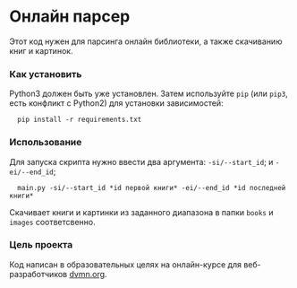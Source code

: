 # Онлайн парсер

Этот код нужен для парсинга онлайн библиотеки, а также скачиванию книг и картинок.

### Как установить

Python3 должен быть уже установлен.
Затем используйте `pip` (или `pip3`, есть конфликт с Python2) для установки зависимостей:
```
  pip install -r requirements.txt
```

### Использование

Для запуска скрипта нужно ввести два аргумента: `-si/--start_id`; и `-ei/--end_id`;

```
  main.py -si/--start_id *id первой книги* -ei/--end_id *id последней книги*
```
Скачивает книги и картинки из заданного диапазона в папки `books` и `images` соответсвенно.

### Цель проекта

Код написан в образовательных целях на онлайн-курсе для веб-разработчиков [dvmn.org](https://dvmn.org/).
